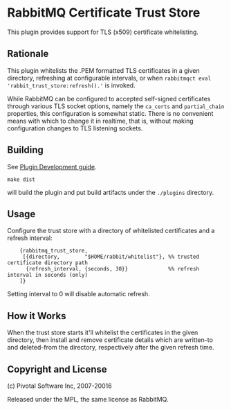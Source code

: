 # RabbitMQ Certificate Trust Store

This plugin provides support for TLS (x509) certificate whitelisting.

## Rationale

This plugin whitelists the .PEM formatted TLS certificates in a given
directory, refreshing at configurable intervals, or when `rabbitmqct
eval 'rabbit_trust_store:refresh().'` is invoked.

While RabbitMQ can be configured to accepted self-signed certificates
through various TLS socket options, namely the `ca_certs` and
`partial_chain` properties, this configuration is somewhat static.
There is no convenient means with which to change it in realtime, that
is, without making configuration changes to TLS listening sockets.

## Building

See [Plugin Development guide](http://www.rabbitmq.com/plugin-development.html).

    make dist

will build the plugin and put build artifacts under the `./plugins` directory.

## Usage

Configure the trust store with a directory of whitelisted certificates
and a refresh interval:

```
    {rabbitmq_trust_store,
     [{directory,        "$HOME/rabbit/whitelist"}, %% trusted certificate directory path
      {refresh_interval, {seconds, 30}}             %% refresh interval in seconds (only)
    ]}
```

Setting interval to 0 will disable automatic refresh.

## How it Works

When the trust store starts it'll whitelist the certificates in the
given directory, then install and remove certificate details which are
written-to and deleted-from the directory, respectively after the
given refresh time.

## Copyright and License

(c) Pivotal Software Inc, 2007-20016

Released under the MPL, the same license as RabbitMQ.
